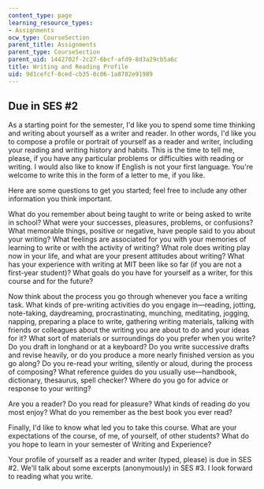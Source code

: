 ```yaml
---
content_type: page
learning_resource_types:
- Assignments
ocw_type: CourseSection
parent_title: Assignments
parent_type: CourseSection
parent_uid: 1442702f-2c27-6bcf-afd9-8d3a29cb5a6c
title: Writing and Reading Profile
uid: 9d1cefcf-8ced-cb35-8c06-1a8782e91989
---
```


Due in SES #2
-------------

As a starting point for the semester, I'd like you to spend some time thinking and writing about yourself as a writer and reader. In other words, I'd like you to compose a profile or portrait of yourself as a reader and writer, including your reading and writing history and habits. This is the time to tell me, please, if you have any particular problems or difficulties with reading or writing. I would also like to know if English is not your first language. You're welcome to write this in the form of a letter to me, if you like.

Here are some questions to get you started; feel free to include any other information you think important.

What do you remember about being taught to write or being asked to write in school? What were your successes, pleasures, problems, or confusions? What memorable things, positive or negative, have people said to you about your writing? What feelings are associated for you with your memories of learning to write or with the activity of writing? What role does writing play now in your life, and what are your present attitudes about writing? What has your experience with writing at MIT been like so far (if you are not a first-year student)? What goals do you have for yourself as a writer, for this course and for the future?

Now think about the process you go through whenever you face a writing task. What kinds of pre-writing activities do you engage in—reading, jotting, note-taking, daydreaming, procrastinating, munching, meditating, jogging, napping, preparing a place to write, gathering writing materials, talking with friends or colleagues about the writing you are about to do and your ideas for it? What sort of materials or surroundings do you prefer when you write? Do you draft in longhand or at a keyboard? Do you write successive drafts and revise heavily, or do you produce a more nearly finished version as you go along? Do you re-read your writing, silently or aloud, during the process of composing? What reference guides do you usually use—handbook, dictionary, thesaurus, spell checker? Where do you go for advice or response to your writing?

Are you a reader? Do you read for pleasure? What kinds of reading do you most enjoy? What do you remember as the best book you ever read?

Finally, I'd like to know what led you to take this course. What are your expectations of the course, of me, of yourself, of other students? What do you hope to learn in your semester of Writing and Experience?

Your profile of yourself as a reader and writer (typed, please) is due in SES #2. We'll talk about some excerpts (anonymously) in SES #3. I look forward to reading what you write.